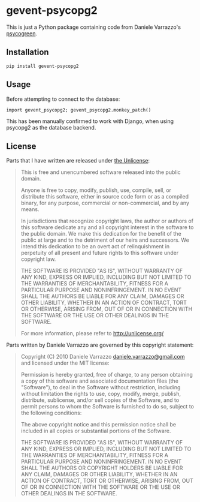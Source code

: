 # gevent-psycopg2

This is just a Python package containing code from Daniele Varrazzo's
[psycogreen][].

  [psycogreen]: https://bitbucket.org/dvarrazzo/psycogreen/src/77a9c05f5229/gevent/psyco_gevent.py


## Installation

    pip install gevent-psycopg2


## Usage

Before attempting to connect to the database:

    import gevent_psycopg2; gevent_psycopg2.monkey_patch()

This has been manually confirmed to work with Django, when using psycopg2 as
the database backend.


## License

Parts that I have written are released under [the Unlicense](http://unlicense.org/):

> This is free and unencumbered software released into the public domain.
>
> Anyone is free to copy, modify, publish, use, compile, sell, or
> distribute this software, either in source code form or as a compiled
> binary, for any purpose, commercial or non-commercial, and by any
> means.
>
> In jurisdictions that recognize copyright laws, the author or authors
> of this software dedicate any and all copyright interest in the
> software to the public domain. We make this dedication for the benefit
> of the public at large and to the detriment of our heirs and
> successors. We intend this dedication to be an overt act of
> relinquishment in perpetuity of all present and future rights to this
> software under copyright law.
>
> THE SOFTWARE IS PROVIDED "AS IS", WITHOUT WARRANTY OF ANY KIND,
> EXPRESS OR IMPLIED, INCLUDING BUT NOT LIMITED TO THE WARRANTIES OF
> MERCHANTABILITY, FITNESS FOR A PARTICULAR PURPOSE AND NONINFRINGEMENT.
> IN NO EVENT SHALL THE AUTHORS BE LIABLE FOR ANY CLAIM, DAMAGES OR
> OTHER LIABILITY, WHETHER IN AN ACTION OF CONTRACT, TORT OR OTHERWISE,
> ARISING FROM, OUT OF OR IN CONNECTION WITH THE SOFTWARE OR THE USE OR
> OTHER DEALINGS IN THE SOFTWARE.
>
> For more information, please refer to <http://unlicense.org/>

Parts written by Daniele Varrazzo are governed by this copyright statement:

> Copyright (C) 2010 Daniele Varrazzo <daniele.varrazzo@gmail.com>
> and licensed under the MIT license:
> 
> Permission is hereby granted, free of charge, to any person obtaining a copy
> of this software and associated documentation files (the "Software"), to deal
> in the Software without restriction, including without limitation the rights
> to use, copy, modify, merge, publish, distribute, sublicense, and/or sell
> copies of the Software, and to permit persons to whom the Software is
> furnished to do so, subject to the following conditions:
> 
> The above copyright notice and this permission notice shall be included in
> all copies or substantial portions of the Software.
> 
> THE SOFTWARE IS PROVIDED "AS IS", WITHOUT WARRANTY OF ANY KIND, EXPRESS OR
> IMPLIED, INCLUDING BUT NOT LIMITED TO THE WARRANTIES OF MERCHANTABILITY,
> FITNESS FOR A PARTICULAR PURPOSE AND NONINFRINGEMENT. IN NO EVENT SHALL THE
> AUTHORS OR COPYRIGHT HOLDERS BE LIABLE FOR ANY CLAIM, DAMAGES OR OTHER
> LIABILITY, WHETHER IN AN ACTION OF CONTRACT, TORT OR OTHERWISE, ARISING FROM,
> OUT OF OR IN CONNECTION WITH THE SOFTWARE OR THE USE OR OTHER DEALINGS IN
> THE SOFTWARE.
